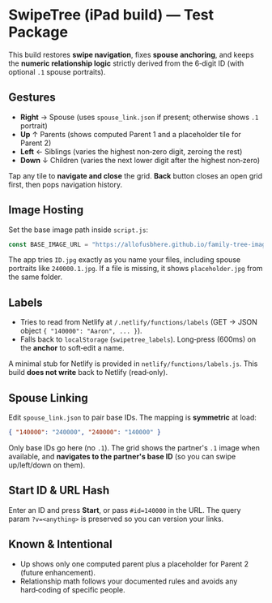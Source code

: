 # SwipeTree (iPad build) — Test Package

This build restores **swipe navigation**, fixes **spouse anchoring**, and keeps the **numeric relationship logic** strictly derived from the 6‑digit ID (with optional `.1` spouse portraits).

## Gestures
- **Right** → Spouse (uses `spouse_link.json` if present; otherwise shows `.1` portrait)
- **Up** ↑ Parents (shows computed Parent 1 and a placeholder tile for Parent 2)
- **Left** ← Siblings (varies the highest non‑zero digit, zeroing the rest)
- **Down** ↓ Children (varies the next lower digit after the highest non‑zero)

Tap any tile to **navigate and close** the grid. **Back** button closes an open grid first, then pops navigation history.

## Image Hosting
Set the base image path inside `script.js`:
```js
const BASE_IMAGE_URL = "https://allofusbhere.github.io/family-tree-images/";
```
The app tries `ID.jpg` exactly as you name your files, including spouse portraits like `240000.1.jpg`. If a file is missing, it shows `placeholder.jpg` from the same folder.

## Labels
- Tries to read from Netlify at `/.netlify/functions/labels` (GET → JSON object `{ "140000": "Aaron", ... }`).
- Falls back to `localStorage` (`swipetree_labels`). Long‑press (600ms) on the **anchor** to soft‑edit a name.

A minimal stub for Netlify is provided in `netlify/functions/labels.js`. This build **does not write** back to Netlify (read‑only).

## Spouse Linking
Edit `spouse_link.json` to pair base IDs. The mapping is **symmetric** at load:
```json
{ "140000": "240000", "240000": "140000" }
```
Only base IDs go here (no `.1`). The grid shows the partner's `.1` image when available, and **navigates to the partner's base ID** (so you can swipe up/left/down on them).

## Start ID & URL Hash
Enter an ID and press **Start**, or pass `#id=140000` in the URL. The query param `?v=<anything>` is preserved so you can version your links.

## Known & Intentional
- Up shows only one computed parent plus a placeholder for Parent 2 (future enhancement).
- Relationship math follows your documented rules and avoids any hard‑coding of specific people.
